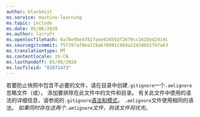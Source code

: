 ```yaml
---
author: blackmist
ms.service: machine-learning
ms.topic: include
ms.date: 05/06/2020
ms.author: larryfr
ms.openlocfilehash: 6a76e9be47827aee92d55df2679cc162bbd2414c
ms.sourcegitcommit: f57297af0ea729ab76081c98da2243d6b1f6fa63
ms.translationtype: MT
ms.contentlocale: zh-CN
ms.lasthandoff: 05/06/2020
ms.locfileid: "82871473"
---
```

若要防止快照中包含不必要的文件，请在目录中创建`.gitignore`一个`.amlignore`忽略文件（或）。 添加要排除在此文件中的文件和目录。 有关此文件中使用的语法的详细信息，请参阅的`.gitignore`[语法和模式](https://git-scm.com/docs/gitignore)。 `.amlignore`文件使用相同的语法。 _如果同时存在这两个`.amlignore`文件，则该文件将优先。_

